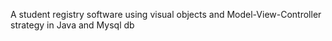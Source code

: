 A student registry software using visual objects and Model-View-Controller strategy in Java and Mysql db
